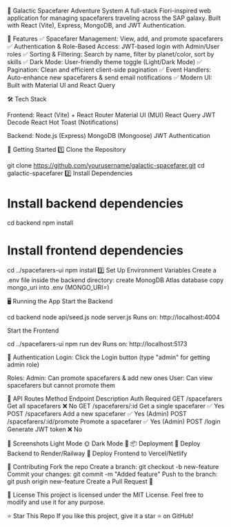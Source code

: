 🚀 Galactic Spacefarer Adventure System
A full-stack Fiori-inspired web application for managing spacefarers traveling across the SAP galaxy. Built with React (Vite), Express, MongoDB, and JWT Authentication.

🌌 Features
✅ Spacefarer Management: View, add, and promote spacefarers
✅ Authentication & Role-Based Access: JWT-based login with Admin/User roles
✅ Sorting & Filtering: Search by name, filter by planet/color, sort by skills
✅ Dark Mode: User-friendly theme toggle (Light/Dark Mode)
✅ Pagination: Clean and efficient client-side pagination
✅ Event Handlers: Auto-enhance new spacefarers & send email notifications
✅ Modern UI: Built with Material UI and React Query

🛠 Tech Stack

Frontend:
React (Vite) + React Router
Material UI (MUI)
React Query
JWT Decode
React Hot Toast (Notifications)

Backend:
Node.js (Express)
MongoDB (Mongoose)
JWT Authentication

🚀 Getting Started
1️⃣ Clone the Repository

git clone https://github.com/yourusername/galactic-spacefarer.git
cd galactic-spacefarer
2️⃣ Install Dependencies

# Install backend dependencies

cd backend
npm install

# Install frontend dependencies

cd ../spacefarers-ui
npm install
3️⃣ Set Up Environment Variables
Create a .env file inside the backend directory:
create MonogDB Atlas database
copy mongo_uri into .env (MONGO_URI=)

🖥 Running the App
Start the Backend

cd backend
node api/seed.js
node server.js
Runs on: http://localhost:4004

Start the Frontend

cd ../spacefarers-ui
npm run dev
Runs on: http://localhost:5173

👤 Authentication
Login: Click the Login button (type "admin" for getting admin role)

Roles:
Admin: Can promote spacefarers & add new ones
User: Can view spacefarers but cannot promote them

📌 API Routes
Method Endpoint Description Auth Required
GET /spacefarers Get all spacefarers ❌ No
GET /spacefarers/:id Get a single spacefarer ✅ Yes
POST /spacefarers Add a new spacefarer ✅ Yes (Admin)
POST /spacefarers/:id/promote Promote a spacefarer ✅ Yes (Admin)
POST /login Generate JWT token ❌ No

📸 Screenshots
Light Mode 🌞 Dark Mode 🌙
📦 Deployment
🔹 Deploy Backend to Render/Railway
🔹 Deploy Frontend to Vercel/Netlify

🤝 Contributing
Fork the repo
Create a branch: git checkout -b new-feature
Commit your changes: git commit -m "Added feature"
Push to the branch: git push origin new-feature
Create a Pull Request 🎉

📜 License
This project is licensed under the MIT License. Feel free to modify and use it for any purpose.

⭐ Star This Repo
If you like this project, give it a star ⭐ on GitHub!
